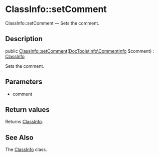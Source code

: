 ClassInfo::setComment
================

ClassInfo::setComment — Sets the comment.

Description
---------------


public [ClassInfo::setComment](https://github.com/lingtalfi/DocTools/blob/master/doc/api/DocTools/Info/ClassInfo/setComment.md)([DocTools\Info\CommentInfo](https://github.com/lingtalfi/DocTools/blob/master/doc/api/DocTools/Info/CommentInfo.md) $comment) : [ClassInfo](https://github.com/lingtalfi/DocTools/blob/master/doc/api/DocTools/Info/ClassInfo.md)




Sets the comment.




Parameters
--------------

- comment
    

Return values
----------------

Returns [ClassInfo](https://github.com/lingtalfi/DocTools/blob/master/doc/api/DocTools/Info/ClassInfo.md).









See Also
-----------

The [ClassInfo](https://github.com/lingtalfi/DocTools/blob/master/doc/api/DocTools/Info/ClassInfo.md) class.
